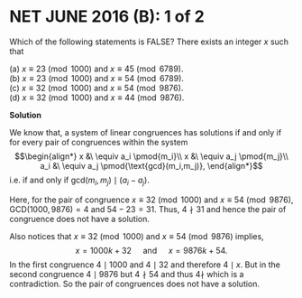 # **NET JUNE 2016 (B): 1 of 2** 

Which of the following statements is FALSE? There
exists an integer $x$ such that

(a) $x \equiv 23 \pmod {1000}$ and $x \equiv 45 \pmod {6789}$.<br>
(b) $x \equiv 23 \pmod {1000}$ and $x \equiv 54 \pmod {6789}$.<br>
(c) $x \equiv 32 \pmod {1000}$ and $x \equiv 54 \pmod {9876}$.<br>
(d) $x \equiv 32 \pmod {1000}$ and $x \equiv 44 \pmod {9876}$.<br>

**Solution**

We know that, a system of linear congruences has solutions if and only
if for every pair of congruences within the system 
$$\begin{align*}
x &\ \equiv a_i \pmod{m_i}\\
x &\ \equiv a_j \pmod{m_j}\\
a_i &\ \equiv a_j \pmod{\text{gcd}(m_i,m_j)},
\end{align*}$$ 
i.e. if and only if gcd$(m_i,m_j) \mid (a_i-a_j)$.<br>

Here, for the pair of congruence $x \equiv 32 \pmod {1000}$ and
$x \equiv 54 \pmod {9876}$, GCD$(1000,9876)=4$ and $54-23=31$. Thus,
$4 \nmid 31$ and hence the pair of congruence does not have a solution.<br>

Also notices that $x \equiv 32 \pmod {1000}$ and
$x \equiv 54 \pmod {9876}$ implies,
$$x = 1000 k + 32 \quad \text{ and } \quad x = 9876k + 54.$$ 
In the
first congruence $4\mid 1000$ and $4\mid 32$ and therefore $4\mid x$.
But in the second congruence $4\mid 9876$ but $4 \nmid 54$ and thus
$4\nmid$ which is a contradiction. So the pair of congruences does not
have a solution.


